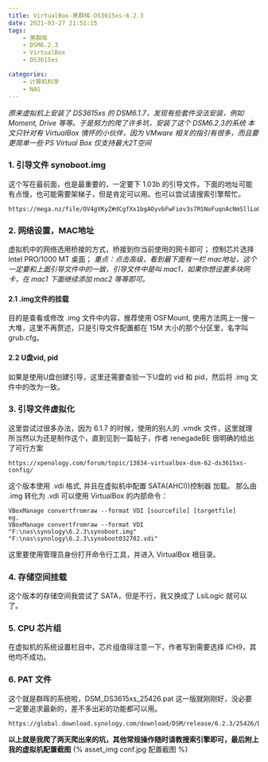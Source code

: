 ```yaml
---
title: VirtualBox-黑群晖-DS3615xs-6.2.3
date: 2021-03-27 21:51:15
tags:
    - 黑群晖
    - DSM6.2.3
    - VirtualBox
    - DS3615xs

categories:
    - 计算机科学
    - NAS
---
```


*原来虚拟机上安装了 DS3615xs 的 DSM6.1.7，发现有些套件没法安装，例如 Moment, Drive 等等。于是努力的爬了许多坑，安装了这个 DSM6.2.3的系统*
*本文只针对有 VirtualBox 情怀的小伙伴，因为 VMware 相关的指引有很多，而且要更简单一些*
*PS Virtual Box 仅支持最大2T空间*

<!--more-->

### 1. 引导文件 synoboot.img
这个写在最前面，也是最重要的，一定要下 1.03b 的引导文件。下面的地址可能有点慢，也可能需要架梯子，但是肯定可以用。也可以尝试请搜索引擎帮忙。

    https://mega.nz/file/OV4gVKyZ#dCgfXx1bgAOyvbFwFiov3s7RSNoFuqnAcNmSllLoUiw

### 2. 网络设置，MAC地址
虚拟机中的网络选用桥接的方式，桥接到你当前使用的网卡即可；
控制芯片选择 Intel PRO/1000 MT 桌面；
*重点：点击高级，看到最下面有一栏 mac地址，这个一定要和上面引导文件中的一致，引导文件中是叫 mac1，如果你想设置多块网卡，在 mac1 下面继续添加 mac2 等等即可。*
#### 2.1 .img文件的挂载
目的是查看或修改 .img 文件中内容，推荐使用 OSFMount, 使用方法网上一搜一大堆，这里不再赘述，只是引导文件配置都在 15M 大小的那个分区里，名字叫 grub.cfg。
#### 2.2 U盘vid, pid
如果是使用U盘创建引导，这里还需要查验一下U盘的 vid 和 pid，然后将 .img 文件中的改为一致。

### 3. 引导文件虚拟化
这里尝试过很多办法，因为 6.1.7 的时候，使用的别人的 .vmdk 文件，这里就理所当然以为还是制作这个，直到见到一篇帖子，作者 renegadeBE 很明确的给出了可行方案

    https://xpenology.com/forum/topic/13834-virtualbox-dsm-62-ds3615xs-config/

这个版本使用 .vdi 格式, 并且在虚拟机中配置 SATA(AHCI))控制器 加载。
那么由 .img 转化为 .vdi 可以使用 VirtualBox 的内部命令：

    VBoxManage convertfromraw --format VDI [sourcefile] [targetfile]
    eg.
    VBoxManage convertfromraw --format VDI "F:\nas\synology\6.2.3\synoboot.img" "F:\nas\synology\6.2.3\synoboot032702.vdi"

这里要使用管理员身份打开命令行工具，并进入 VirtualBox 根目录。

### 4. 存储空间挂载
这个版本的存储空间我尝试了 SATA，但是不行，我又换成了 LsiLogic 就可以了。

### 5. CPU 芯片组
在虚拟机的系统设置栏目中，芯片组值得注意一下，作者写到需要选择 ICH9，其他均不成功。

### 6. PAT 文件
这个就是群晖的系统啦，DSM_DS3615xs_25426.pat 这一版就刚刚好，没必要一定要追求最新的，差不多出彩的功能都可以用。

    https://global.download.synology.com/download/DSM/release/6.2.3/25426/DSM_DS3615xs_25426.pat

**以上就是我爬了两天爬出来的坑，其他常规操作随时请教搜索引擎即可，最后附上我的虚拟机配置截图**
{% asset_img conf.jpg 配置截图 %}

